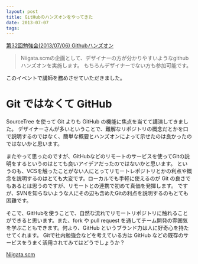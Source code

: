 ```yaml
---
layout: post
title: GitHubのハンズオンをやってきた
date: 2013-07-07
tags: 
---
```

[第32回勉強会(2013/07/06) Githubハンズオン](http://nagaoka.techtalk.jp/no32)

> Niigata.scmの企画として、デザイナーの方が分かりやすいようなgithubハンズオンを実施します。
> もちろんデザイナーでない方も参加可能です。
   
このイベントで講師を務めさせていただきました。

# Git ではなくて GitHub
SourceTree を使って Git よりも GitHub の機能に焦点を当てて講演してきました。
デザイナーさんが多いということで、難解なリポジトリの概念だとかを口で説明するのではなく、簡単な概要とハンズオンによって示せたのは良かったのではないかと思います。

またやって思ったのですが、GitHubなどのリモートのサービスを使ってGitの説明をするというのはとても良いアイデアだったのではないかと思います。
というのも、VCSを触ったことがない人にとってリモートレポジトリとかの利点や概念を説明するのはとても大変です。ローカルでも手軽に使えるのが Git の良さでもあるとは思うのですが、リモートとの連携で初めて真価を発揮します。
ですが、SVNを知らないような人にその辺も含めたGitの利点を説明するのもとても困難です。

そこで、GitHubを使うことで、自然な流れでリモートリポジトリに触れることができると思います。また、fork や pull request を通してチーム開発の雰囲気を学ぶこともできます。何より、GitHub というブランド力は人に好奇心を持たせてくれます。
Gitで社内勉強会などを考えている方は GitHub などの既存のサービスをうまく活用されてみてはどうでしょうか？ 

[Niigata.scm](http://niigata-scm.github.io)
